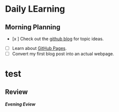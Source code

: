 # Daily LEarning 
## Morning Planning

- [x ] Check out the [github blog](https://github.blog/) for topic ideas.
- [ ] Learn about [GitHub Pages](https://skills.github.com/#first-day-on-github).
- [ ] Convert my first blog post into an actual webpage.

# test

## Review

##### Evening Eview

